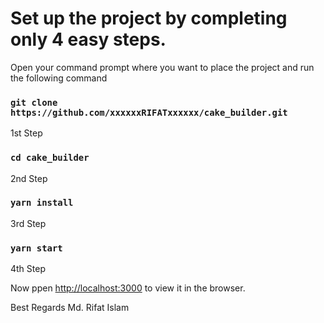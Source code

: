# Set up the project by completing only 4 easy steps.
Open your command prompt where you want to place the project and run the following command

### `git clone https://github.com/xxxxxxRIFATxxxxxx/cake_builder.git`
1st Step

### `cd cake_builder`
2nd Step

### `yarn install`
3rd Step

### `yarn start`
4th Step

Now ppen [http://localhost:3000](http://localhost:3000) to view it in the browser.

Best Regards
Md. Rifat Islam